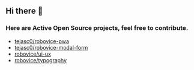 ## Hi there 👋


### Here are Active Open Source projects, feel free to contribute.

- <a href="https://github.com/tejasc0/robovice-pwa">tejasc0/robovice-pwa</a><br>
- <a href="https://github.com/tejasc0/robovice-modal-form">tejasc0/robovice-modal-form</a><br>
- <a href="https://github.com/robovice/ui-ux">robovice/ui-ux</a><br>
- <a href="https://github.com/robovice/typography">robovice/typography</a><br>
